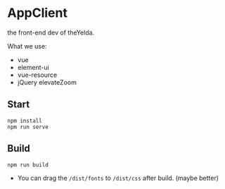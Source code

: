 # AppClient
the front-end dev of theYelda.

What we use:

- vue
- element-ui
- vue-resource
- jQuery elevateZoom

## Start
```
npm install
npm run serve
```

## Build
```
npm run build
```
- You can drag the `/dist/fonts` to `/dist/css` after build. (maybe better)



